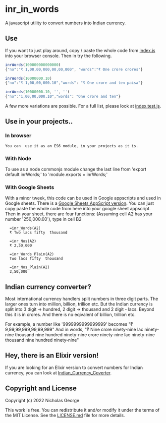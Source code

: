 # inr_in_words

A javascript utility to convert numbers into Indian currency.

## Use

If you want to just play around, copy / paste the whole code from [index.js](https://github.com/nicholas-george/inr_in_words/blob/master/index.js) into your browser console. Then in try the following.
```javascript
inrWords(100000000000000)
{"no":"₹ 1,00,00,000,00,00,000", "words":"₹ One crore crores"}

inrWords(10000000.10)
{"no":"₹ 1,00,00,000.10","words": "₹ One crore and ten paisa"}

inrWords(10000000.10, '', '')
{"no":"1,00,00,000.10","words": "One crore and ten"}

```
A few more variations are possible. For a full list, please look at [index.test.js](https://github.com/nicholas-george/inr_in_words/blob/master/index.test.js).

## Use in your projects..


### In browser 
    You can  use it as an ES6 module, in your projects as it is.

### With Node
To use as a node commonjs module change the last line from 'export default inrWords;' to 'module.exports = inrWords;'

### With Google Sheets
With a minor tweek, this code can be used in Google appscripts and used in Google sheets. There is a [Google Sheets AppScript version](https://github.com/nicholas-george/inr_in_words/blob/master/googleAppScript.js). You can just copy paste the whole code from here into your google sheet appscript. Then in your sheet, there are four functions: (Assuming cell A2 has your number '250,000.00'), type in cell B2

  ```Appscript
    =inr_Words(A2) 
    ₹ Two lacs fifty  thousand

    =inr_Nos(A2)
    ₹ 2,50,000

    =inr_Words_Plain(A2)
    Two lacs fifty  thousand
    
    =inr_Nos_Plain(A2)
    2,50,000
  ```


## Indian currency converter?

Most international currency handlers split numbers in three digit parts. The larger ones turn into million, billion, trillion etc. But the Indian currency is split into 3 digit -> hundred, 2 digit -> thousand and 2 digit - lacs. Beyond this it is in crores. And there is no eqivalent of billion, trillion etc. 

  For example, 
  a number like '9999999999999999' becomes "₹ 9,99,99,999,99,99,999"
  And in words, "₹ Nine crore ninety-nine lac ninety-nine thousand nine hundred ninety-nine crore ninety-nine lac ninety-nine thousand nine hundred ninety-nine"

## Hey, there is an Elixir version!

If you are looking for an Elixir version to convert numbers for Indian currency, you can look at [Indian_Currency_Coverter](https://github.com/nicholas-george/Indian-Currency-Converter).

## Copyright and License

Copyright (c) 2022 Nicholas George

This work is free. You can redistribute it and/or modify it under the terms of the MIT License. See the [LICENSE.md](https://github.com/nicholas-george/inr_in_words/blob/master/LICENSE) file for more details.

